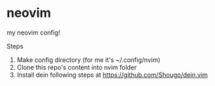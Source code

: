 # neovim

my neovim config!

Steps
1. Make config directory (for me it's ~/.config/nvim)
2. Clone this repo's content into nvim folder
3. Install dein following steps at https://github.com/Shougo/dein.vim  
